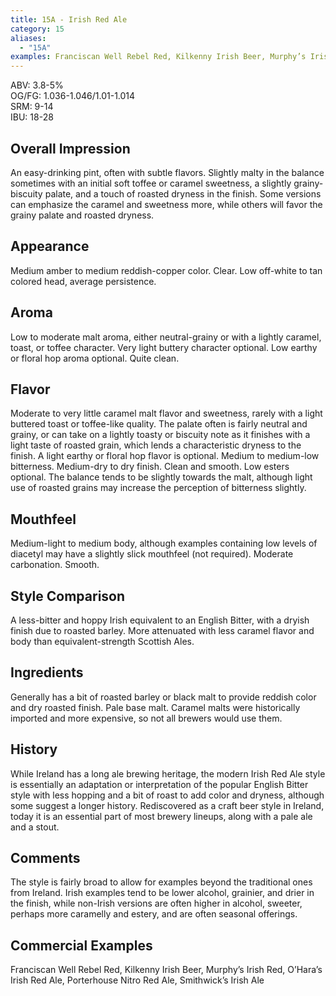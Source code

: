 ```yaml
---
title: 15A - Irish Red Ale
category: 15
aliases: 
  - "15A"
examples: Franciscan Well Rebel Red, Kilkenny Irish Beer, Murphy’s Irish Red, O’Hara’s Irish Red Ale, Porterhouse Nitro Red Ale, Smithwick’s Irish Ale
---
```


ABV: 3.8-5%  
OG/FG: 1.036-1.046/1.01-1.014  
SRM: 9-14  
IBU: 18-28

## Overall Impression
An easy-drinking pint, often with subtle flavors. Slightly malty in the balance sometimes with an initial soft toffee or caramel sweetness, a slightly grainy-biscuity palate, and a touch of roasted dryness in the finish. Some versions can emphasize the caramel and sweetness more, while others will favor the grainy palate and roasted dryness.

## Appearance
Medium amber to medium reddish-copper color. Clear. Low off-white to tan colored head, average persistence.

## Aroma
Low to moderate malt aroma, either neutral-grainy or with a lightly caramel, toast, or toffee character. Very light buttery character optional. Low earthy or floral hop aroma optional. Quite clean.

## Flavor
Moderate to very little caramel malt flavor and sweetness, rarely with a light buttered toast or toffee-like quality. The palate often is fairly neutral and grainy, or can take on a lightly toasty or biscuity note as it finishes with a light taste of roasted grain, which lends a characteristic dryness to the finish. A light earthy or floral hop flavor is optional. Medium to medium-low bitterness. Medium-dry to dry finish. Clean and smooth. Low esters optional. The balance tends to be slightly towards the malt, although light use of roasted grains may increase the perception of bitterness slightly.

## Mouthfeel
Medium-light to medium body, although examples containing low levels of diacetyl may have a slightly slick mouthfeel (not required). Moderate carbonation. Smooth.

## Style Comparison
A less-bitter and hoppy Irish equivalent to an English Bitter, with a dryish finish due to roasted barley. More attenuated with less caramel flavor and body than equivalent-strength Scottish Ales.

## Ingredients
Generally has a bit of roasted barley or black malt to provide reddish color and dry roasted finish. Pale base malt. Caramel malts were historically imported and more expensive, so not all brewers would use them.

## History
While Ireland has a long ale brewing heritage, the modern Irish Red Ale style is essentially an adaptation or interpretation of the popular English Bitter style with less hopping and a bit of roast to add color and dryness, although some suggest a longer history. Rediscovered as a craft beer style in Ireland, today it is an essential part of most brewery lineups, along with a pale ale and a stout.

## Comments
The style is fairly broad to allow for examples beyond the traditional ones from Ireland. Irish examples tend to be lower alcohol, grainier, and drier in the finish, while non-Irish versions are often higher in alcohol, sweeter, perhaps more caramelly and estery, and are often seasonal offerings.

## Commercial Examples
Franciscan Well Rebel Red, Kilkenny Irish Beer, Murphy’s Irish Red, O’Hara’s Irish Red Ale, Porterhouse Nitro Red Ale, Smithwick’s Irish Ale